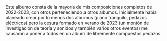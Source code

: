 Este albumo consta de la mayoría de mis composiciones completos de 2022-2023, con otros perteneciendo a otros albumos. Inicialmente había planeado crear por lo menos dos albumos (piano tranquilo, pedazos eléctricos) pero la cesura formado en verano de 2023 (un montón de investigación de teoría y sonidos y también varios otros eventos) me causaron a poner a todos en un album de libremente compuestos pedazos.
